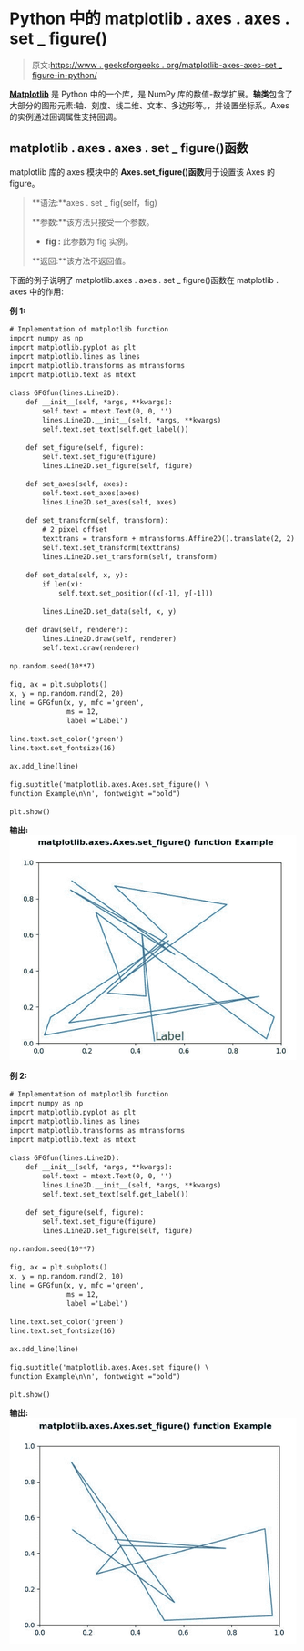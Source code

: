 # Python 中的 matplotlib . axes . axes . set _ figure()

> 原文:[https://www . geeksforgeeks . org/matplotlib-axes-axes-set _ figure-in-python/](https://www.geeksforgeeks.org/matplotlib-axes-axes-set_figure-in-python/)

**[Matplotlib](https://www.geeksforgeeks.org/python-introduction-matplotlib/)** 是 Python 中的一个库，是 NumPy 库的数值-数学扩展。**轴类**包含了大部分的图形元素:轴、刻度、线二维、文本、多边形等。，并设置坐标系。Axes 的实例通过回调属性支持回调。

## matplotlib . axes . axes . set _ figure()函数

matplotlib 库的 axes 模块中的 **Axes.set_figure()函数**用于设置该 Axes 的 figure。

> **语法:**axes . set _ fig(self，fig)
> 
> **参数:**该方法只接受一个参数。
> 
> *   **fig :** 此参数为 fig 实例。
> 
> **返回:**该方法不返回值。

下面的例子说明了 matplotlib.axes . axes . set _ figure()函数在 matplotlib . axes 中的作用:

**例 1:**

```
# Implementation of matplotlib function
import numpy as np
import matplotlib.pyplot as plt
import matplotlib.lines as lines
import matplotlib.transforms as mtransforms
import matplotlib.text as mtext

class GFGfun(lines.Line2D):
    def __init__(self, *args, **kwargs):
        self.text = mtext.Text(0, 0, '')
        lines.Line2D.__init__(self, *args, **kwargs)
        self.text.set_text(self.get_label())

    def set_figure(self, figure):
        self.text.set_figure(figure)
        lines.Line2D.set_figure(self, figure)

    def set_axes(self, axes):
        self.text.set_axes(axes)
        lines.Line2D.set_axes(self, axes)

    def set_transform(self, transform):
        # 2 pixel offset
        texttrans = transform + mtransforms.Affine2D().translate(2, 2)
        self.text.set_transform(texttrans)
        lines.Line2D.set_transform(self, transform)

    def set_data(self, x, y):
        if len(x):
            self.text.set_position((x[-1], y[-1]))

        lines.Line2D.set_data(self, x, y)

    def draw(self, renderer):
        lines.Line2D.draw(self, renderer)
        self.text.draw(renderer)

np.random.seed(10**7)

fig, ax = plt.subplots()
x, y = np.random.rand(2, 20)
line = GFGfun(x, y, mfc ='green',
              ms = 12, 
              label ='Label')

line.text.set_color('green')
line.text.set_fontsize(16)

ax.add_line(line)

fig.suptitle('matplotlib.axes.Axes.set_figure() \
function Example\n\n', fontweight ="bold")

plt.show()
```

**输出:**
![](img/c214d30ff25fdb983dfb022c64fd00ae.png)

**例 2:**

```
# Implementation of matplotlib function
import numpy as np
import matplotlib.pyplot as plt
import matplotlib.lines as lines
import matplotlib.transforms as mtransforms
import matplotlib.text as mtext

class GFGfun(lines.Line2D):
    def __init__(self, *args, **kwargs):
        self.text = mtext.Text(0, 0, '')
        lines.Line2D.__init__(self, *args, **kwargs)
        self.text.set_text(self.get_label())

    def set_figure(self, figure):
        self.text.set_figure(figure)
        lines.Line2D.set_figure(self, figure)

np.random.seed(10**7)

fig, ax = plt.subplots()
x, y = np.random.rand(2, 10)
line = GFGfun(x, y, mfc ='green',
              ms = 12,
              label ='Label')

line.text.set_color('green')
line.text.set_fontsize(16)

ax.add_line(line)

fig.suptitle('matplotlib.axes.Axes.set_figure() \
function Example\n\n', fontweight ="bold")

plt.show()
```

**输出:**
![](img/a8181e0f412c3a275b13b8bc5f6f751b.png)